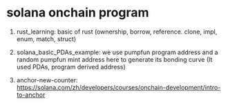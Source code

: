 # solana onchain program

1. rust_learning: basic of rust (ownership, borrow, reference. clone, impl, enum, match, struct)
   
2. solana_basic_PDAs_example: we use pumpfun program address and a random pumpfun mint address here to generate its bonding curve (It used PDAs, program derived address)
   
3. anchor-new-counter: https://solana.com/zh/developers/courses/onchain-development/intro-to-anchor

